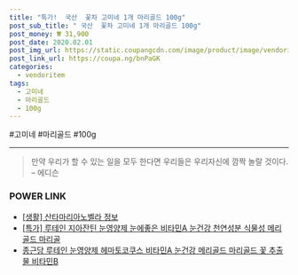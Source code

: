```yaml
--- 
title: "특가!  국산  꽃차 고미네 1개 마리골드 100g" 
post_sub_title: " 국산  꽃차 고미네 1개 마리골드 100g" 
post_money: ₩ 31,900 
post_date: 2020.02.01 
post_img_url: https://static.coupangcdn.com/image/product/image/vendoritem/2019/07/10/3443223626/60490d96-041c-4df7-9445-3b31f8375e58.jpg 
post_link_url: https://coupa.ng/bnPaGK 
categories: 
  - vendoritem 
tags: 
  - 고미네 
  - 마리골드 
  - 100g 
--- 
```

  #고미네 #마리골드 #100g 
<hr> 

> 만약 우리가 할 수 있는 일을 모두 한다면 우리들은 우리자신에 깜짝 놀랄 것이다. – 에디슨 


### POWER LINK

* <a href="https://blog.naver.com/fasyy4321/221770104248" target="_blank"> [생활] 산타마리아노벨라 정보 </a>
* <a href="https://blog.naver.com/santokki14/221792693642" target="_blank">[특가] 루테인 지아잔틴 눈영양제 눈에좋은 비타민A 눈건강 천연성분 식물성 메리골드 마리골</a>
* <a href="https://blog.naver.com/fasyy4321/221789822250" target="_blank">종근당 루테인 눈영양제 헤마토코쿠스 비타민A 눈건강 메리골드 마리골드 꽃 추출물 비타민B </a>
